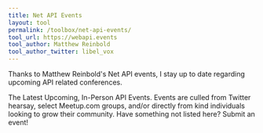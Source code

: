 ```yaml
---
title: Net API Events
layout: tool
permalink: /toolbox/net-api-events/
tool_url: https://webapi.events
tool_author: Matthew Reinbold
tool_author_twitter: libel_vox
---
```


Thanks to Matthew Reinbold's Net API events, I stay up to date regarding upcoming API related conferences.
<!--more--> 
The Latest Upcoming, In-Person API Events. Events are culled from Twitter hearsay, select Meetup.com groups, and/or directly from kind individuals looking to grow their community. Have something not listed here? Submit an event!
  